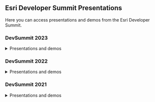 ## Esri Developer Summit Presentations

Here you can access presentations and demos from the Esri Developer Summit.

### DevSummit 2023

<details>
  <summary>Presentations and demos</summary>
  
  #### Plenary session
  
  - [Arcade](https://mediaspace.esri.com/media/t/1_tjdxro7g)
  
  #### Technical sessions
  - ArcGIS Maps SDK for JavaScript: Visualizing Change Over Time
    - [Demos](https://github.com/annelfitz/DevSummit-presentations/tree/main/DS-2023/Visualizing-Change-Over-Time)
    - [Slides](https://annelfitz.github.io/DevSummit-presentations/DS-2023/Visualizing-Change-Over-Time/slides.pdf)
  - ArcGIS Maps SDK for JavaScript: Using Arcade with your Apps
    - [Demos](https://github.com/annelfitz/DevSummit-presentations/tree/main/DS-2023/Using-Arcade-with-your-apps)
    - [Slides](https://annelfitz.github.io/DevSummit-presentations/DS-2023/Using-Arcade-with-your-apps/slides.pdf)
  - ArcGIS Maps SDK for JavaScript: Dynamic Vector Symbology
    - [Demos](https://github.com/annelfitz/DevSummit-presentations/tree/main/DS-2023/Dynamic-Vector-Symbology)
    - [Slides](https://annelfitz.github.io/DevSummit-presentations/DS-2023/Dynamic-Vector-Symbology/slides.pdf)
  
</details>

### DevSummit 2022

<details>
<summary>Presentations and demos</summary>

#### Plenary session
- [Video](https://mediaspace.esri.com/media/t/1_1wf8y676)
- [FlowRenderer intro](https://annelfitz.github.io/DevSummit-presentations/DS-2022/flow-plenary/intro/)
- [HYCOM Ocean Currents](https://annelfitz.github.io/DevSummit-presentations/DS-2022/flow-plenary/ocean-currents/)

#### Technical sessions
- [ArcGIS API for JavaScript: Using Arcade with Your Apps](https://mediaspace.esri.com/media/t/1_l0jw7zrw)
  - [Presentation](https://annelfitz.github.io/DevSummit-presentations/DS-2022/Using-Arcade-with-your-apps/)

- [ArcGIS API for JavaScript: Dynamic Vector Symbology](https://mediaspace.esri.com/media/t/1_n4rmiwq0)
- [ArcGIS API for JavaScript: Visualizing Change Over Time](https://mediaspace.esri.com/media/t/1_ehxkjdru)
- [ArcGIS API for JavaScript: Visualizing Large Datasets](https://mediaspace.esri.com/media/t/1_y3iild83)

</details>


### DevSummit 2021

<details>
<summary>Presentations and demos</summary>

#### Plenary session
- [Web App Design Demo](https://youtu.be/_yKBDw3D_q0)
  - [App](https://annelfitz.github.io/DevSummit-presentations/DS-2021/plenary/age-income-in-LA/)
  - [Source code](https://github.com/annelfitz/DevSummit-presentations/tree/main/DS-2021/plenary/age-income-in-LA)
- [Web Developer Tooling Demo](https://youtu.be/P_fLfP0O7lc)
  - [Source code](https://github.com/annelfitz/DevSummit-presentations/tree/main/DS-2021/plenary/ESM/vite-arcgis-project)

#### Technical Sessions
  
- ArcGIS API for JavaScript: Dynamic Vector Symbology
  - [Presentation - Download the slides](https://raw.githubusercontent.com/annelfitz/DevSummit-presentations/main/DS-2021/Dynamic-vector-symbology/slides.pptx)
  - [Demo](https://annelfitz.github.io/DevSummit-presentations/DS-2021/Dynamic-vector-symbology/demos/intro-cim.html)

- ArcGIS API for JavaScript: Using Arcade with Your Apps
  - [Presentation - Download the slides](https://raw.githubusercontent.com/annelfitz/DevSummit-presentations/main/DS-2021/Using-arcade-with-your-apps/slides.pptx)

- ArcGIS API for JavaScript: Working with Your Data Using the Feature Layer
  - [Presentation](https://annelfitz.github.io/DevSummit-presentations/DS-2021/Working-with-your-data-using-the-feature-layer/)
  - [Demos](https://annelfitz.github.io/DevSummit-presentations/DS-2021/Working-with-your-data-using-the-feature-layer/Demos/)

#### Demo Theaters 

- Building Web Apps Using your GeoJSON, CSV, and OGC Data
  - [Presentation - Download the slides](https://raw.githubusercontent.com/annelfitz/DevSummit-presentations/main/DS-2021/Building-web-apps-using-GeoJSON-CSV-OGC-data/slides.pptx)
  - [Demos](https://annelfitz.github.io/DevSummit-presentations/DS-2021/Building-web-apps-using-GeoJSON-CSV-OGC-data/demos/)
- ArcGIS API for JavaScript: Clustering
  - [Presentation - Download the slides](https://raw.githubusercontent.com/annelfitz/DevSummit-presentations/main/DS-2021/Clustering/slides.pptx)
  - [Demos](https://github.com/annelfitz/DevSummit-presentations/DS-2021/Clustering/demos/)

- ArcGIS API for JavaScript: Visualizing Large Datasets

</details>
